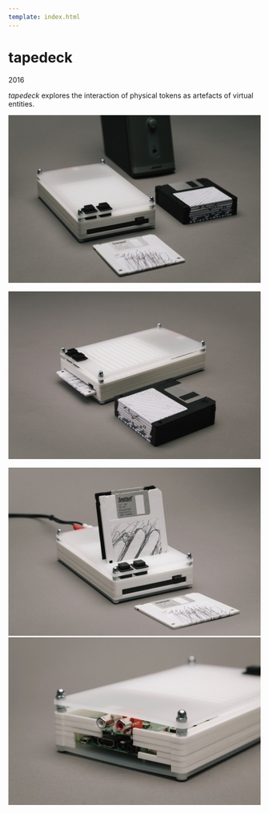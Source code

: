 ```yaml
---
template: index.html
---
```


# tapedeck

2016

*tapedeck* explores the interaction of physical tokens as artefacts of virtual entities.


![](tapedeck-17-small.jpg)

![](tapedeck-4-small.jpg)

![](tapedeck-1-small.jpg)
![](tapedeck-10-small.jpg)
